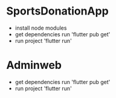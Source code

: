 # SportsDonationApp
- install node modules
- get dependencies run 'flutter pub get'
- run project 'flutter run'

# Adminweb
- get dependencies run 'flutter pub get'
- run project 'flutter run'